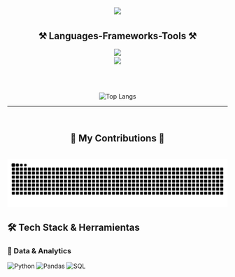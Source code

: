 

<!--
**pduran24/pduran24** is a ✨ _special_ ✨ repository because its `README.md` (this file) appears on your GitHub profile.

Here are some ideas to get you started:

- 🔭 I’m currently working on ...
- 🌱 I’m currently learning ...
- 👯 I’m looking to collaborate on ...
- 🤔 I’m looking for help with ...
- 💬 Ask me about ...
- 📫 How to reach me: ...
- 😄 Pronouns: ...
- ⚡ Fun fact: ...
-->

<div align="center">

<h1 align="center">
    <img src="https://readme-typing-svg.herokuapp.com/?font=Righteous&size=35&center=true&vCenter=true&width=500&height=70&duration=4000&lines=Hi+There!+👋;+I'm+Pablo+Durán!;" />
</h1>

<h2 align="center">⚒️ Languages-Frameworks-Tools ⚒️</h2>
<img src="https://skillicons.dev/icons?i=github,git,vscode,spring" /><br>
<img src="https://skillicons.dev/icons?i=java,python,mysql" />

<br/><br/>

![Top Langs](https://github-readme-stats.vercel.app/api/top-langs/?username=pduran24&layout=compact&theme=radical)
<hr></hr>
<br/>
<h2>🐍 My Contributions 🐍</h2>
<br/>
<picture>
  <source media="(prefers-color-scheme: dark)" srcset="https://raw.githubusercontent.com/pduran24/pduran24/output/github-contribution-grid-snake-dark.svg">
  <source media="(prefers-color-scheme: light)" srcset="https://raw.githubusercontent.com/pduran24/pduran24/output/github-contribution-grid-snake.svg">
  <img alt="snake" src="https://raw.githubusercontent.com/pduran24/pduran24/output/github-contribution-grid-snake.svg">
</picture>

</div>

## 🛠️ Tech Stack & Herramientas

### 🔎 Data & Analytics  
![Python](https://img.shields.io/badge/Python-3776AB?logo=python&logoColor=white) ![Pandas](https://img.shields.io/badge/Pandas-150458?logo=pandas&logoColor=white)
![SQL](https://img.shields.io/badge/SQL-4479A1?logo=postgresql&logoColor=white) 

